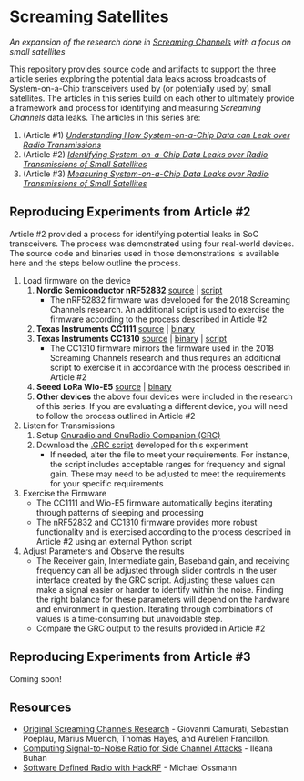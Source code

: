 # Screaming Satellites 
_An expansion of the research done in [Screaming Channels](https://eurecom-s3.github.io/screaming_channels/) with a focus on small satellites_

This repository provides source code and artifacts to support the three article series exploring the potential data leaks across broadcasts of System-on-a-Chip transceivers used by (or potentially used by) small satellites. The articles in this series build on each other to ultimately provide a framework and process for identifying and measuring _Screaming Channels_ data leaks. The articles in this series are:
1. (Article #1) [_Understanding How System-on-a-Chip Data can Leak over Radio Transmissions_](https://www.ijatl.org/)
2. (Article #2) [_Identifying System-on-a-Chip Data Leaks over Radio Transmissions of Small Satellites_](https://www.ijatl.org/)
3. (Article #3) [_Measuring System-on-a-Chip Data Leaks over Radio Transmissions of Small Satellites_](https://www.ijatl.org/)

## Reproducing Experiments from Article #2
Article #2 provided a process for identifying potential leaks in SoC transceivers. The process was demonstrated using four real-world devices. The source code and binaries used in those demonstrations is available here and the steps below outline the process. 

1. Load firmware on the device
   1. **Nordic Semiconductor nRF52832** [source](https://github.com/eurecom-s3/screaming_channels) | [script](https://github.com/GallagherTom/screaming_satellites/blob/main/scripts/alternate-sleep-active/nRF52832.py)
      + The nRF52832 firmware was developed for the 2018 Screaming Channels research. An additional script is used to exercise the firmware according to the process described in Article #2
   3. **Texas Instruments CC1111** [source](https://github.com/GallagherTom/screaming_satellites/tree/main/firmware/cc1111) | [binary](https://github.com/GallagherTom/screaming_satellites/tree/main/firmware/cc1111/binary)
   4. **Texas Instruments CC1310** [source](https://github.com/GallagherTom/screaming_satellites/tree/main/firmware/cc1310) | [binary](https://github.com/GallagherTom/screaming_satellites/tree/main/firmware/cc1310/binary) | [script](https://github.com/GallagherTom/screaming_satellites/blob/main/scripts/alternate-sleep-active/cc1310.py)
      + The CC1310 firmware mirrors the firmware used in the 2018 Screaming Channels research and thus requires an additional script to exercise it in accordance with the process described in Article #2
   6. **Seeed LoRa Wio-E5** [source](https://github.com/GallagherTom/screaming_satellites/tree/main/firmware) | [binary](https://github.com/GallagherTom/screaming_satellites/tree/main/firmware)
   7. **Other devices** the above four devices were included in the research of this series. If you are evaluating a different device, you will need to follow the process outlined in Article #2 
2. Listen for Transmissions
   1. Setup [Gnuradio and GnuRadio Companion (GRC)](https://www.gnuradio.org/)
   2. Download the [.GRC script](https://github.com/GallagherTom/screaming_satellites/tree/main/frequency-time-analysis) developed for this experiment
      + If needed, alter the file to meet your requirements. For instance, the script includes acceptable ranges for frequency and signal gain. These may need to be adjusted to meet the requirements for your specific requirements
3. Exercise the Firmware
   + The CC1111 and Wio-E5 firmware automatically begins iterating through patterns of sleeping and processing
   + The nRF52832 and CC1310 firmware provides more robust functionality and is exercised according to the process described in Article #2 using an external Python script
4. Adjust Parameters and Observe the results
   + The Receiver gain, Intermediate gain, Baseband gain, and receiving frequency can all be adjusted through slider controls in the user interface created by the GRC script. Adjusting these values can make a signal easier or harder to identify within the noise. Finding the right balance for these parameters will depend on the hardware and environment in question. Iterating through combinations of values is a time-consuming but unavoidable step.
   + Compare the GRC output to the results provided in Article #2

## Reproducing Experiments from Article #3
Coming soon!
  

## Resources
+ [Original Screaming Channels Research](https://eurecom-s3.github.io/screaming_channels/) - Giovanni Camurati, Sebastian Poeplau, Marius Muench, Thomas Hayes, and Aurélien Francillon. 
+ [Computing Signal-to-Noise Ratio for Side Channel Attacks](https://ileanabuhan.github.io/general/2021/05/07/SNR-tutorial.html) - Ileana Buhan
+ [Software Defined Radio with HackRF](https://greatscottgadgets.com/sdr/) - Michael Ossmann
